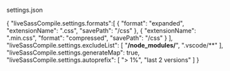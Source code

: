 settings.json

{
    "liveSassCompile.settings.formats":[
       {
           "format": "expanded",
           "extensionName": ".css",
           "savePath": "/css"
       },
       {
           "extensionName": ".min.css",
           "format": "compressed",
           "savePath": "/css"
       }
   ],
   "liveSassCompile.settings.excludeList": [
      "**/node_modules/**",
      ".vscode/**"
   ],
   "liveSassCompile.settings.generateMap": true,
   "liveSassCompile.settings.autoprefix": [
       "> 1%",
       "last 2 versions"
   ]
}
